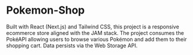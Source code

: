 # Pokemon-Shop
Built with React (Next.js) and Tailwind CSS, this project is a responsive ecommerce store aligned with the JAM stack. The project consumes the PokéAPI allowing users to browse various Pokémon and add them to their shopping cart. Data persists via the Web Storage API.
